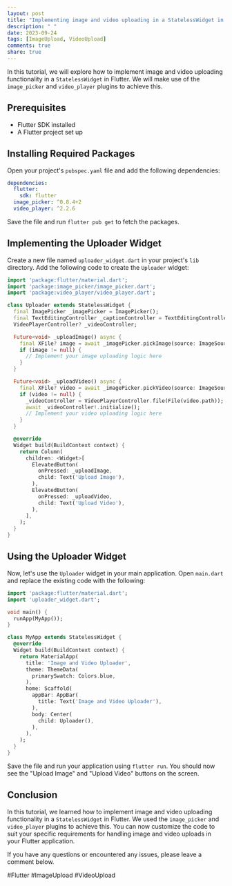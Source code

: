 ```yaml
---
layout: post
title: "Implementing image and video uploading in a StatelessWidget in Flutter"
description: " "
date: 2023-09-24
tags: [ImageUpload, VideoUpload]
comments: true
share: true
---
```


In this tutorial, we will explore how to implement image and video uploading functionality in a `StatelessWidget` in Flutter. We will make use of the `image_picker` and `video_player` plugins to achieve this.

## Prerequisites

- Flutter SDK installed
- A Flutter project set up

## Installing Required Packages

Open your project's `pubspec.yaml` file and add the following dependencies:

```yaml
dependencies:
  flutter:
    sdk: flutter
  image_picker: ^0.8.4+2
  video_player: ^2.2.6
```

Save the file and run `flutter pub get` to fetch the packages.

## Implementing the Uploader Widget

Create a new file named `uploader_widget.dart` in your project's `lib` directory. Add the following code to create the `Uploader` widget:

```dart
import 'package:flutter/material.dart';
import 'package:image_picker/image_picker.dart';
import 'package:video_player/video_player.dart';

class Uploader extends StatelessWidget {
  final ImagePicker _imagePicker = ImagePicker();
  final TextEditingController _captionController = TextEditingController();
  VideoPlayerController? _videoController;

  Future<void> _uploadImage() async {
    final XFile? image = await _imagePicker.pickImage(source: ImageSource.gallery);
    if (image != null) {
      // Implement your image uploading logic here
    }
  }

  Future<void> _uploadVideo() async {
    final XFile? video = await _imagePicker.pickVideo(source: ImageSource.gallery);
    if (video != null) {
      _videoController = VideoPlayerController.file(File(video.path));
      await _videoController!.initialize();
      // Implement your video uploading logic here
    }
  }

  @override
  Widget build(BuildContext context) {
    return Column(
      children: <Widget>[
        ElevatedButton(
          onPressed: _uploadImage,
          child: Text('Upload Image'),
        ),
        ElevatedButton(
          onPressed: _uploadVideo,
          child: Text('Upload Video'),
        ),
      ],
    );
  }
}
```

## Using the Uploader Widget

Now, let's use the `Uploader` widget in your main application. Open `main.dart` and replace the existing code with the following:

```dart
import 'package:flutter/material.dart';
import 'uploader_widget.dart';

void main() {
  runApp(MyApp());
}

class MyApp extends StatelessWidget {
  @override
  Widget build(BuildContext context) {
    return MaterialApp(
      title: 'Image and Video Uploader',
      theme: ThemeData(
        primarySwatch: Colors.blue,
      ),
      home: Scaffold(
        appBar: AppBar(
          title: Text('Image and Video Uploader'),
        ),
        body: Center(
          child: Uploader(),
        ),
      ),
    );
  }
}
```

Save the file and run your application using `flutter run`. You should now see the "Upload Image" and "Upload Video" buttons on the screen.

## Conclusion

In this tutorial, we learned how to implement image and video uploading functionality in a `StatelessWidget` in Flutter. We used the `image_picker` and `video_player` plugins to achieve this. You can now customize the code to suit your specific requirements for handling image and video uploads in your Flutter application.

If you have any questions or encountered any issues, please leave a comment below.

#Flutter #ImageUpload #VideoUpload